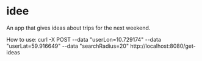 # idee
An app that gives ideas about trips for the next weekend.

How to use:
curl -X POST --data "userLon=10.729174" --data "userLat=59.916649" --data "searchRadius=20" http://localhost:8080/get-ideas
